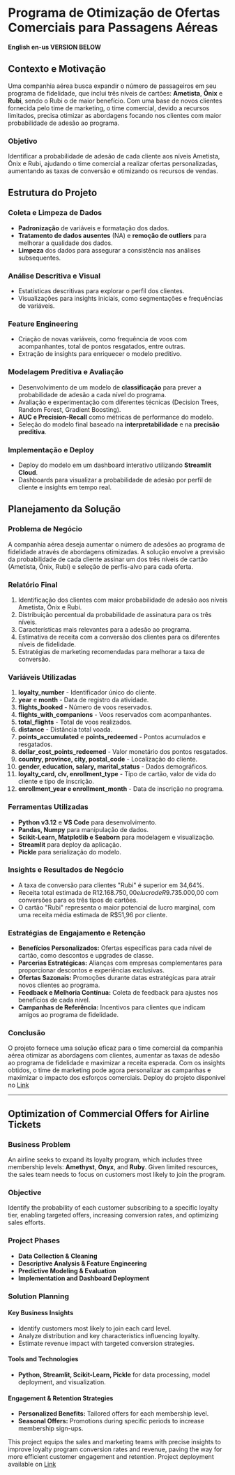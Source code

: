 # Programa de Otimização de Ofertas Comerciais para Passagens Aéreas
**English en-us VERSION BELOW**

## Contexto e Motivação
Uma companhia aérea busca expandir o número de passageiros em seu programa de fidelidade, que inclui três níveis de cartões: **Ametista**, **Ônix** e **Rubi**, sendo o Rubi o de maior benefício. Com uma base de novos clientes fornecida pelo time de marketing, o time comercial, devido a recursos limitados, precisa otimizar as abordagens focando nos clientes com maior probabilidade de adesão ao programa.

### Objetivo
Identificar a probabilidade de adesão de cada cliente aos níveis Ametista, Ônix e Rubi, ajudando o time comercial a realizar ofertas personalizadas, aumentando as taxas de conversão e otimizando os recursos de vendas.

## Estrutura do Projeto

### Coleta e Limpeza de Dados
- **Padronização** de variáveis e formatação dos dados.
- **Tratamento de dados ausentes** (NA) e **remoção de outliers** para melhorar a qualidade dos dados.
- **Limpeza** dos dados para assegurar a consistência nas análises subsequentes.

### Análise Descritiva e Visual
- Estatísticas descritivas para explorar o perfil dos clientes.
- Visualizações para insights iniciais, como segmentações e frequências de variáveis.

### Feature Engineering
- Criação de novas variáveis, como frequência de voos com acompanhantes, total de pontos resgatados, entre outras.
- Extração de insights para enriquecer o modelo preditivo.

### Modelagem Preditiva e Avaliação
- Desenvolvimento de um modelo de **classificação** para prever a probabilidade de adesão a cada nível do programa.
- Avaliação e experimentação com diferentes técnicas (Decision Trees, Random Forest, Gradient Boosting).
- **AUC e Precision-Recall** como métricas de performance do modelo.
- Seleção do modelo final baseado na **interpretabilidade** e na **precisão preditiva**.

### Implementação e Deploy
- Deploy do modelo em um dashboard interativo utilizando **Streamlit Cloud**.
- Dashboards para visualizar a probabilidade de adesão por perfil de cliente e insights em tempo real.

## Planejamento da Solução

### Problema de Negócio
A companhia aérea deseja aumentar o número de adesões ao programa de fidelidade através de abordagens otimizadas. A solução envolve a previsão da probabilidade de cada cliente assinar um dos três níveis de cartão (Ametista, Ônix, Rubi) e seleção de perfis-alvo para cada oferta.

### Relatório Final
1. Identificação dos clientes com maior probabilidade de adesão aos níveis Ametista, Ônix e Rubi.
2. Distribuição percentual da probabilidade de assinatura para os três níveis.
3. Características mais relevantes para a adesão ao programa.
4. Estimativa de receita com a conversão dos clientes para os diferentes níveis de fidelidade.
5. Estratégias de marketing recomendadas para melhorar a taxa de conversão.

### Variáveis Utilizadas
1. **loyalty_number** - Identificador único do cliente.
2. **year** e **month** - Data de registro da atividade.
3. **flights_booked** - Número de voos reservados.
4. **flights_with_companions** - Voos reservados com acompanhantes.
5. **total_flights** - Total de voos realizados.
6. **distance** - Distância total voada.
7. **points_accumulated** e **points_redeemed** - Pontos acumulados e resgatados.
8. **dollar_cost_points_redeemed** - Valor monetário dos pontos resgatados.
9. **country, province, city, postal_code** - Localização do cliente.
10. **gender, education, salary, marital_status** - Dados demográficos.
11. **loyalty_card, clv, enrollment_type** - Tipo de cartão, valor de vida do cliente e tipo de inscrição.
12. **enrollment_year e enrollment_month** - Data de inscrição no programa.

### Ferramentas Utilizadas
- **Python v3.12** e **VS Code** para desenvolvimento.
- **Pandas, Numpy** para manipulação de dados.
- **Scikit-Learn, Matplotlib e Seaborn** para modelagem e visualização.
- **Streamlit** para deploy da aplicação.
- **Pickle** para serialização do modelo.

### Insights e Resultados de Negócio
- A taxa de conversão para clientes "Rubi" é superior em 34,64%.
- Receita total estimada de R$12.168.750,00 e lucro de R$9.735.000,00 com conversões para os três tipos de cartões.
- O cartão "Rubi" representa o maior potencial de lucro marginal, com uma receita média estimada de R$51,96 por cliente.

### Estratégias de Engajamento e Retenção
- **Benefícios Personalizados:** Ofertas específicas para cada nível de cartão, como descontos e upgrades de classe.
- **Parcerias Estratégicas:** Alianças com empresas complementares para proporcionar descontos e experiências exclusivas.
- **Ofertas Sazonais:** Promoções durante datas estratégicas para atrair novos clientes ao programa.
- **Feedback e Melhoria Contínua:** Coleta de feedback para ajustes nos benefícios de cada nível.
- **Campanhas de Referência:** Incentivos para clientes que indicam amigos ao programa de fidelidade.

### Conclusão
O projeto fornece uma solução eficaz para o time comercial da companhia aérea otimizar as abordagens com clientes, aumentar as taxas de adesão ao programa de fidelidade e maximizar a receita esperada. Com os insights obtidos, o time de marketing pode agora personalizar as campanhas e maximizar o impacto dos esforços comerciais. Deploy do projeto disponivel no [Link](https://customer-loyalty-program.streamlit.app/)

---

## Optimization of Commercial Offers for Airline Tickets

### Business Problem
An airline seeks to expand its loyalty program, which includes three membership levels: **Amethyst**, **Onyx**, and **Ruby**. Given limited resources, the sales team needs to focus on customers most likely to join the program.

### Objective
Identify the probability of each customer subscribing to a specific loyalty tier, enabling targeted offers, increasing conversion rates, and optimizing sales efforts.

### Project Phases
- **Data Collection & Cleaning**
- **Descriptive Analysis & Feature Engineering**
- **Predictive Modeling & Evaluation**
- **Implementation and Dashboard Deployment**

### Solution Planning
#### Key Business Insights
- Identify customers most likely to join each card level.
- Analyze distribution and key characteristics influencing loyalty.
- Estimate revenue impact with targeted conversion strategies.

#### Tools and Technologies
- **Python, Streamlit, Scikit-Learn, Pickle** for data processing, model deployment, and visualization.

#### Engagement & Retention Strategies
- **Personalized Benefits:** Tailored offers for each membership level.
- **Seasonal Offers:** Promotions during specific periods to increase membership sign-ups.

This project equips the sales and marketing teams with precise insights to improve loyalty program conversion rates and revenue, paving the way for more efficient customer engagement and retention. Project deployment available on [Link](https://customer-loyalty-program.streamlit.app/)
